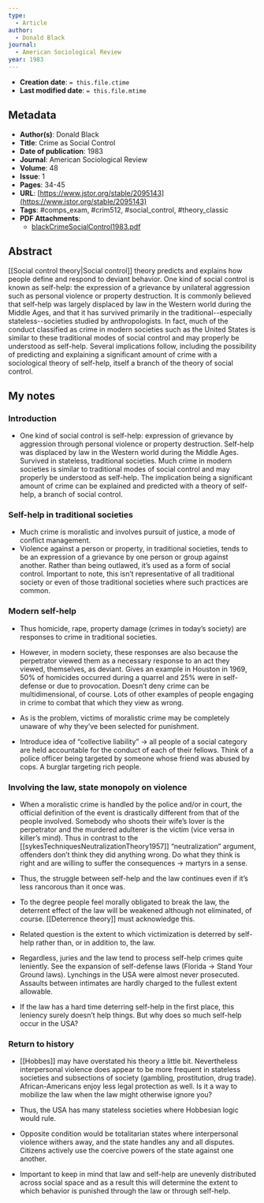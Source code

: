 ```yaml
---
type:
  - Article
author:
  - Donald Black
journal:
  - American Sociological Review
year: 1983
---
```


* **Creation date**: `= this.file.ctime`
* **Last modified date**: `= this.file.mtime`

## Metadata

* **Author(s)**: Donald Black
* **Title**: Crime as Social Control
* **Date of publication**: 1983
* **Journal**: American Sociological Review
* **Volume**: 48
* **Issue**: 1
* **Pages**: 34-45
* **URL**: [https://www.jstor.org/stable/2095143](https://www.jstor.org/stable/2095143)
* **Tags**: #comps_exam, #crim512, #social_control, #theory_classic
* **PDF Attachments**:
  * [blackCrimeSocialControl1983.pdf](zotero://open-pdf/library/items/JS47TM7D)

## Abstract

[[Social control theory|Social control]] theory predicts and explains how people define and respond to deviant behavior. One kind of social control is known as self-help: the expression of a grievance by unilateral aggression such as personal violence or property destruction. It is commonly believed that self-help was largely displaced by law in the Western world during the Middle Ages, and that it has survived primarily in the traditional--especially stateless--societies studied by anthropologists. In fact, much of the conduct classified as crime in modern societies such as the United States is similar to these traditional modes of social control and may properly be understood as self-help. Several implications follow, including the possibility of predicting and explaining a significant amount of crime with a sociological theory of self-help, itself a branch of the theory of social control.

## My notes

### Introduction

* One kind of social control is self-help: expression of grievance by aggression through personal violence or property destruction. Self-help was displaced by law in the Western world during the Middle Ages. Survived in stateless, traditional societies. Much crime in modern societies is similar to traditional modes of social control and may properly be understood as self-help. The implication being a significant amount of crime can be explained and predicted with a theory of self-help, a branch of social control.

### Self-help in traditional societies

* Much crime is moralistic and involves pursuit of justice, a mode of conflict management.
* Violence against a person or property, in traditional societies, tends to be an expression of a grievance by one person or group against another. Rather than being outlawed, it’s used as a form of social control. Important to note, this isn’t representative of all traditional society or even of those traditional societies where such practices are common.

### Modern self-help

* Thus homicide, rape, property damage (crimes in today’s society) are responses to crime in traditional societies.
  
* However, in modern society, these responses are also because the perpetrator viewed them as a necessary response to an act they viewed, themselves, as deviant. Gives an example in Houston in 1969, 50% of homicides occurred during a quarrel and 25% were in self-defense or due to provocation. Doesn’t deny crime can be multidimensional, of course. Lots of other examples of people engaging in crime to combat that which they view as wrong.
  
* As is the problem, victims of moralistic crime may be completely unaware of why they’ve been selected for punishment.
  
* Introduce idea of “collective liability” -> all people of a social category are held accountable for the conduct of each of their fellows. Think of a police officer being targeted by someone whose friend was abused by cops. A burglar targeting rich people.

### Involving the law, state monopoly on violence

* When a moralistic crime is handled by the police and/or in court, the official definition of the event is drastically different from that of the people involved. Somebody who shoots their wife’s lover is the perpetrator and the murdered adulterer is the victim (vice versa in killer’s mind). Thus in contrast to the [[sykesTechniquesNeutralizationTheory1957]] “neutralization” argument, offenders don’t think they did anything wrong. Do what they think is right and are willing to suffer the consequences -> martyrs in a sense.
  
* Thus, the struggle between self-help and the law continues even if it’s less rancorous than it once was.
  
* To the degree people feel morally obligated to break the law, the deterrent effect of the law will be weakened although not eliminated, of course. [[Deterrence theory]] must acknowledge this.
  
* Related question is the extent to which victimization is deterred by self-help rather than, or in addition to, the law.
  
* Regardless, juries and the law tend to process self-help crimes quite leniently. See the expansion of self-defense laws (Florida -> Stand Your Ground laws). Lynchings in the USA were almost never prosecuted. Assaults between intimates are hardly charged to the fullest extent allowable.
  
* If the law has a hard time deterring self-help in the first place, this leniency surely doesn’t help things. But why does so much self-help occur in the USA?

### Return to history

* [[Hobbes]] may have overstated his theory a little bit. Nevertheless interpersonal violence does appear to be more frequent in stateless societies and subsections of society (gambling, prostitution, drug trade). African-Americans enjoy less legal protection as well. Is it a way to mobilize the law when the law might otherwise ignore you?
  
* Thus, the USA has many stateless societies where Hobbesian logic would rule.
  
* Opposite condition would be totalitarian states where interpersonal violence withers away, and the state handles any and all disputes. Citizens actively use the coercive powers of the state against one another.
  
* Important to keep in mind that law and self-help are unevenly distributed across social space and as a result this will determine the extent to which behavior is punished through the law or through self-help.